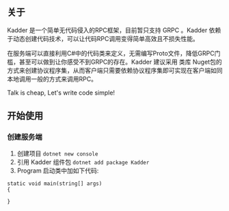 ## 关于
Kadder 是一个简单无代码侵入的RPC框架，目前暂只支持 GRPC 。Kadder 依赖于动态创建代码技术，可以让代码RPC调用变得简单高效且不损失性能。  
  
在服务端可以直接利用C#中的代码类来定义，无需编写Proto文件，降低GRPC门槛，甚至可以做到让你感受不到GRPC的存在。Kadder 建议采用 类库 Nuget包的方式来创建协议程序集，从而客户端只需要依赖协议程序集即可实现在客户端如同本地调用一般的方式来调用RPC。  
  
Talk is cheap, Let's write code simple!  
## 开始使用
### 创建服务端
1. 创建项目 `dotnet new console `  
2. 引用 Kadder 组件包 `dotnet add package Kadder`  
3. Program 启动类中加如下代码:  
```
static void main(string[] args)
{
    
}
```